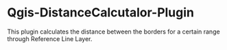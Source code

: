 # Qgis-DistanceCalcutalor-Plugin
This plugin calculates the distance between the borders for a certain range through Reference Line Layer.
